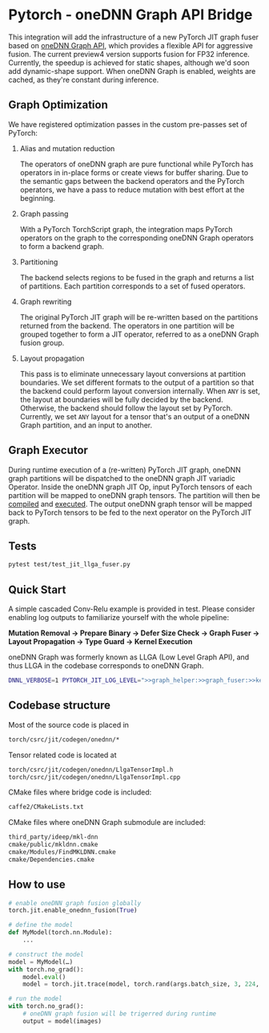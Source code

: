 # Pytorch - oneDNN Graph API Bridge
This integration will add the infrastructure of a new PyTorch JIT graph fuser based on [oneDNN Graph API](https://spec.oneapi.io/onednn-graph/latest/programming_model.html), which provides a flexible API for aggressive fusion. The current preview4 version supports fusion for FP32 inference. Currently, the speedup is achieved for static shapes,
although we'd soon add dynamic-shape support. When oneDNN Graph is enabled, weights are cached, as they're constant during inference.

## Graph Optimization
We have registered optimization passes in the custom pre-passes set of PyTorch:

1. Alias and mutation reduction

    The operators of oneDNN graph are pure functional while PyTorch has operators in in-place forms or create views for buffer sharing.
    Due to the semantic gaps between the backend operators and the PyTorch operators, we have a pass to reduce mutation with best effort at the beginning.

2. Graph passing

    With a PyTorch TorchScript graph, the integration maps PyTorch operators on the graph to the corresponding oneDNN Graph operators to form a backend graph.

3. Partitioning

    The backend selects regions to be fused in the graph and returns a list of partitions. Each partition corresponds to a set of fused operators.

4. Graph rewriting

    The original PyTorch JIT graph will be re-written based on the partitions returned from the backend. The operators in one partition will be grouped together to form a JIT operator, referred to as a oneDNN Graph fusion group.

5. Layout propagation

    This pass is to eliminate unnecessary layout conversions at partition boundaries. We set different formats to the output of a partition so that the backend could perform layout conversion internally. When `ANY` is set, the layout at boundaries will be fully decided by the backend. Otherwise, the backend should follow the layout set by PyTorch. Currently, we set `ANY` layout for a tensor that's an output of a oneDNN Graph partition, and an input to another.

## Graph Executor
During runtime execution of a (re-written) PyTorch JIT graph, oneDNN graph partitions will be dispatched to the oneDNN graph JIT variadic Operator.
Inside the oneDNN graph JIT Op, input PyTorch tensors of each partition will be mapped to oneDNN graph tensors. The partition will then be [compiled](https://spec.oneapi.io/onednn-graph/latest/programming_model.html#partition) and [executed](https://spec.oneapi.io/onednn-graph/latest/programming_model.html#compiled-partition). The output oneDNN graph tensor will be mapped back to PyTorch tensors to be fed to the next operator on the PyTorch JIT graph.


## Tests

```bash
pytest test/test_jit_llga_fuser.py
```

## Quick Start

A simple cascaded Conv-Relu example is provided in test. Please consider enabling log outputs to familiarize yourself with the whole pipeline:

**Mutation Removal -> Prepare Binary -> Defer Size Check -> Graph Fuser -> Layout Propagation -> Type Guard -> Kernel Execution**

oneDNN Graph was formerly known as LLGA (Low Level Graph API),
and thus LLGA in the codebase corresponds to oneDNN Graph.

```bash
DNNL_VERBOSE=1 PYTORCH_JIT_LOG_LEVEL=">>graph_helper:>>graph_fuser:>>kernel:>>interface" python -u test/test_jit_llga_fuser.py -k test_conv2d_eltwise
```

## Codebase structure

Most of the source code is placed in

```bash
torch/csrc/jit/codegen/onednn/*
```

Tensor related code is located at

```bash
torch/csrc/jit/codegen/onednn/LlgaTensorImpl.h
torch/csrc/jit/codegen/onednn/LlgaTensorImpl.cpp
```

CMake files where bridge code is included:

```bash
caffe2/CMakeLists.txt
```

CMake files where oneDNN Graph submodule are included:

```bash
third_party/ideep/mkl-dnn
cmake/public/mkldnn.cmake
cmake/Modules/FindMKLDNN.cmake
cmake/Dependencies.cmake
```

## How to use


```python
# enable oneDNN graph fusion globally
torch.jit.enable_onednn_fusion(True)

# define the model
def MyModel(torch.nn.Module):
    ...

# construct the model
model = MyModel(…)
with torch.no_grad():
    model.eval()
    model = torch.jit.trace(model, torch.rand(args.batch_size, 3, 224, 224))

# run the model
with torch.no_grad():
    # oneDNN graph fusion will be trigerred during runtime
    output = model(images)
```
